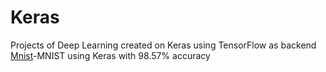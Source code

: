 # Keras
Projects of Deep Learning created on Keras using TensorFlow as backend <br />
[Mnist](https://github.com/Somil112/Keras/blob/master/mnistann.py)-MNIST using Keras with 98.57% accuracy
